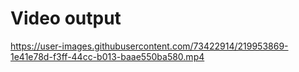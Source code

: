 # Video output

https://user-images.githubusercontent.com/73422914/219953869-1e41e78d-f3ff-44cc-b013-baae550ba580.mp4

